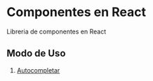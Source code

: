 # Componentes en React

Libreria de componentes en React

## Modo de Uso

1. [Autocompletar](./docs/componentes/base/Autocompletar.md)

